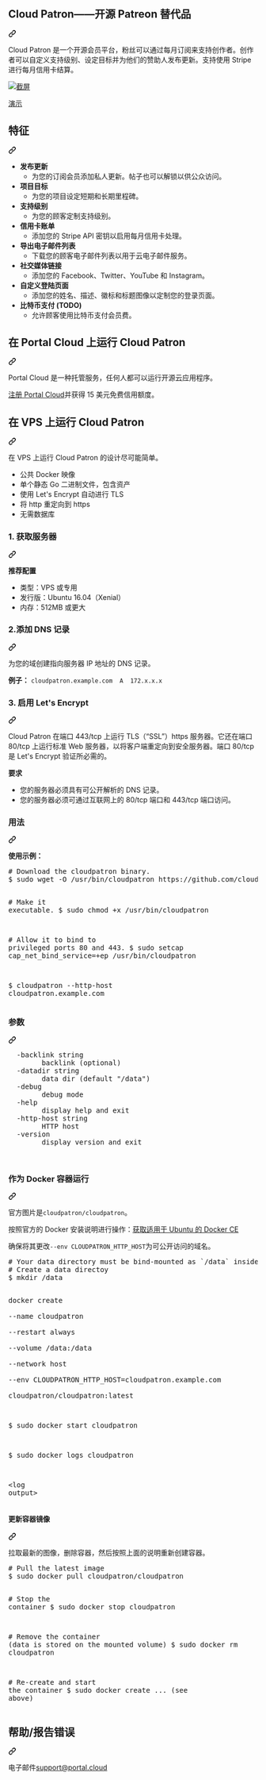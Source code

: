 <div class="Box-sc-g0xbh4-0 bJMeLZ js-snippet-clipboard-copy-unpositioned" data-hpc="true"><article class="markdown-body entry-content container-lg" itemprop="text"><div class="markdown-heading" dir="auto"><h1 tabindex="-1" class="heading-element" dir="auto"><font style="vertical-align: inherit;"><font style="vertical-align: inherit;">Cloud Patron——开源 Patreon 替代品</font></font></h1><a id="user-content-cloud-patron---open-source-patreon-alternative" class="anchor" aria-label="永久链接：Cloud Patron——开源 Patreon 替代品" href="#cloud-patron---open-source-patreon-alternative"><svg class="octicon octicon-link" viewBox="0 0 16 16" version="1.1" width="16" height="16" aria-hidden="true"><path d="m7.775 3.275 1.25-1.25a3.5 3.5 0 1 1 4.95 4.95l-2.5 2.5a3.5 3.5 0 0 1-4.95 0 .751.751 0 0 1 .018-1.042.751.751 0 0 1 1.042-.018 1.998 1.998 0 0 0 2.83 0l2.5-2.5a2.002 2.002 0 0 0-2.83-2.83l-1.25 1.25a.751.751 0 0 1-1.042-.018.751.751 0 0 1-.018-1.042Zm-4.69 9.64a1.998 1.998 0 0 0 2.83 0l1.25-1.25a.751.751 0 0 1 1.042.018.751.751 0 0 1 .018 1.042l-1.25 1.25a3.5 3.5 0 1 1-4.95-4.95l2.5-2.5a3.5 3.5 0 0 1 4.95 0 .751.751 0 0 1-.018 1.042.751.751 0 0 1-1.042.018 1.998 1.998 0 0 0-2.83 0l-2.5 2.5a1.998 1.998 0 0 0 0 2.83Z"></path></svg></a></div>
<p dir="auto"><font style="vertical-align: inherit;"><font style="vertical-align: inherit;">Cloud Patron 是一个开源会员平台，粉丝可以通过每月订阅来支持创作者。创作者可以自定义支持级别、设定目标并为他们的赞助人发布更新。支持使用 Stripe 进行每月信用卡结算。</font></font></p>
<p dir="auto"><a target="_blank" rel="noopener noreferrer nofollow" href="https://raw.githubusercontent.com/cloudpatron/cloudpatron/master/screenshot1.png"><img src="https://raw.githubusercontent.com/cloudpatron/cloudpatron/master/screenshot1.png" alt="截屏" style="max-width: 100%;"></a></p>
<p dir="auto"><a href="https://frequency.cloudpatron.portal.cloud/" rel="nofollow"><font style="vertical-align: inherit;"><font style="vertical-align: inherit;">演示</font></font></a></p>
<div class="markdown-heading" dir="auto"><h2 tabindex="-1" class="heading-element" dir="auto"><font style="vertical-align: inherit;"><font style="vertical-align: inherit;">特征</font></font></h2><a id="user-content-features" class="anchor" aria-label="固定链接：功能" href="#features"><svg class="octicon octicon-link" viewBox="0 0 16 16" version="1.1" width="16" height="16" aria-hidden="true"><path d="m7.775 3.275 1.25-1.25a3.5 3.5 0 1 1 4.95 4.95l-2.5 2.5a3.5 3.5 0 0 1-4.95 0 .751.751 0 0 1 .018-1.042.751.751 0 0 1 1.042-.018 1.998 1.998 0 0 0 2.83 0l2.5-2.5a2.002 2.002 0 0 0-2.83-2.83l-1.25 1.25a.751.751 0 0 1-1.042-.018.751.751 0 0 1-.018-1.042Zm-4.69 9.64a1.998 1.998 0 0 0 2.83 0l1.25-1.25a.751.751 0 0 1 1.042.018.751.751 0 0 1 .018 1.042l-1.25 1.25a3.5 3.5 0 1 1-4.95-4.95l2.5-2.5a3.5 3.5 0 0 1 4.95 0 .751.751 0 0 1-.018 1.042.751.751 0 0 1-1.042.018 1.998 1.998 0 0 0-2.83 0l-2.5 2.5a1.998 1.998 0 0 0 0 2.83Z"></path></svg></a></div>
<ul dir="auto">
<li><strong><font style="vertical-align: inherit;"><font style="vertical-align: inherit;">发布更新</font></font></strong>
<ul dir="auto">
<li><font style="vertical-align: inherit;"><font style="vertical-align: inherit;">为您的订阅会员添加私人更新。帖子也可以解锁以供公众访问。</font></font></li>
</ul>
</li>
<li><strong><font style="vertical-align: inherit;"><font style="vertical-align: inherit;">项目目标</font></font></strong>
<ul dir="auto">
<li><font style="vertical-align: inherit;"><font style="vertical-align: inherit;">为您的项目设定短期和长期里程碑。</font></font></li>
</ul>
</li>
<li><strong><font style="vertical-align: inherit;"><font style="vertical-align: inherit;">支持级别</font></font></strong>
<ul dir="auto">
<li><font style="vertical-align: inherit;"><font style="vertical-align: inherit;">为您的顾客定制支持级别。</font></font></li>
</ul>
</li>
<li><strong><font style="vertical-align: inherit;"><font style="vertical-align: inherit;">信用卡账单</font></font></strong>
<ul dir="auto">
<li><font style="vertical-align: inherit;"><font style="vertical-align: inherit;">添加您的 Stripe API 密钥以启用每月信用卡处理。</font></font></li>
</ul>
</li>
<li><strong><font style="vertical-align: inherit;"><font style="vertical-align: inherit;">导出电子邮件列表</font></font></strong>
<ul dir="auto">
<li><font style="vertical-align: inherit;"><font style="vertical-align: inherit;">下载您的顾客电子邮件列表以用于云电子邮件服务。</font></font></li>
</ul>
</li>
<li><strong><font style="vertical-align: inherit;"><font style="vertical-align: inherit;">社交媒体链接</font></font></strong>
<ul dir="auto">
<li><font style="vertical-align: inherit;"><font style="vertical-align: inherit;">添加您的 Facebook、Twitter、YouTube 和 Instagram。</font></font></li>
</ul>
</li>
<li><strong><font style="vertical-align: inherit;"><font style="vertical-align: inherit;">自定义登陆页面</font></font></strong>
<ul dir="auto">
<li><font style="vertical-align: inherit;"><font style="vertical-align: inherit;">添加您的姓名、描述、徽标和标题图像以定制您的登录页面。</font></font></li>
</ul>
</li>
<li><strong><font style="vertical-align: inherit;"><font style="vertical-align: inherit;">比特币支付 (TODO)</font></font></strong>
<ul dir="auto">
<li><font style="vertical-align: inherit;"><font style="vertical-align: inherit;">允许顾客使用比特币支付会员费。</font></font></li>
</ul>
</li>
</ul>
<div class="markdown-heading" dir="auto"><h2 tabindex="-1" class="heading-element" dir="auto"><font style="vertical-align: inherit;"><font style="vertical-align: inherit;">在 Portal Cloud 上运行 Cloud Patron</font></font></h2><a id="user-content-run-cloud-patron-on-portal-cloud" class="anchor" aria-label="永久链接：在 Portal Cloud 上运行 Cloud Patron" href="#run-cloud-patron-on-portal-cloud"><svg class="octicon octicon-link" viewBox="0 0 16 16" version="1.1" width="16" height="16" aria-hidden="true"><path d="m7.775 3.275 1.25-1.25a3.5 3.5 0 1 1 4.95 4.95l-2.5 2.5a3.5 3.5 0 0 1-4.95 0 .751.751 0 0 1 .018-1.042.751.751 0 0 1 1.042-.018 1.998 1.998 0 0 0 2.83 0l2.5-2.5a2.002 2.002 0 0 0-2.83-2.83l-1.25 1.25a.751.751 0 0 1-1.042-.018.751.751 0 0 1-.018-1.042Zm-4.69 9.64a1.998 1.998 0 0 0 2.83 0l1.25-1.25a.751.751 0 0 1 1.042.018.751.751 0 0 1 .018 1.042l-1.25 1.25a3.5 3.5 0 1 1-4.95-4.95l2.5-2.5a3.5 3.5 0 0 1 4.95 0 .751.751 0 0 1-.018 1.042.751.751 0 0 1-1.042.018 1.998 1.998 0 0 0-2.83 0l-2.5 2.5a1.998 1.998 0 0 0 0 2.83Z"></path></svg></a></div>
<p dir="auto"><font style="vertical-align: inherit;"><font style="vertical-align: inherit;">Portal Cloud 是一种托管服务，任何人都可以运行开源云应用程序。</font></font></p>
<p dir="auto"><a href="https://portal.cloud/" rel="nofollow"><font style="vertical-align: inherit;"><font style="vertical-align: inherit;">注册 Portal Cloud</font></font></a><font style="vertical-align: inherit;"><font style="vertical-align: inherit;">并获得 15 美元免费信用额度。</font></font></p>
<div class="markdown-heading" dir="auto"><h2 tabindex="-1" class="heading-element" dir="auto"><font style="vertical-align: inherit;"><font style="vertical-align: inherit;">在 VPS 上运行 Cloud Patron</font></font></h2><a id="user-content-run-cloud-patron-on-a-vps" class="anchor" aria-label="永久链接：在 VPS 上运行 Cloud Patron" href="#run-cloud-patron-on-a-vps"><svg class="octicon octicon-link" viewBox="0 0 16 16" version="1.1" width="16" height="16" aria-hidden="true"><path d="m7.775 3.275 1.25-1.25a3.5 3.5 0 1 1 4.95 4.95l-2.5 2.5a3.5 3.5 0 0 1-4.95 0 .751.751 0 0 1 .018-1.042.751.751 0 0 1 1.042-.018 1.998 1.998 0 0 0 2.83 0l2.5-2.5a2.002 2.002 0 0 0-2.83-2.83l-1.25 1.25a.751.751 0 0 1-1.042-.018.751.751 0 0 1-.018-1.042Zm-4.69 9.64a1.998 1.998 0 0 0 2.83 0l1.25-1.25a.751.751 0 0 1 1.042.018.751.751 0 0 1 .018 1.042l-1.25 1.25a3.5 3.5 0 1 1-4.95-4.95l2.5-2.5a3.5 3.5 0 0 1 4.95 0 .751.751 0 0 1-.018 1.042.751.751 0 0 1-1.042.018 1.998 1.998 0 0 0-2.83 0l-2.5 2.5a1.998 1.998 0 0 0 0 2.83Z"></path></svg></a></div>
<p dir="auto"><font style="vertical-align: inherit;"><font style="vertical-align: inherit;">在 VPS 上运行 Cloud Patron 的设计尽可能简单。</font></font></p>
<ul dir="auto">
<li><font style="vertical-align: inherit;"><font style="vertical-align: inherit;">公共 Docker 映像</font></font></li>
<li><font style="vertical-align: inherit;"><font style="vertical-align: inherit;">单个静态 Go 二进制文件，包含资产</font></font></li>
<li><font style="vertical-align: inherit;"><font style="vertical-align: inherit;">使用 Let's Encrypt 自动进行 TLS</font></font></li>
<li><font style="vertical-align: inherit;"><font style="vertical-align: inherit;">将 http 重定向到 https</font></font></li>
<li><font style="vertical-align: inherit;"><font style="vertical-align: inherit;">无需数据库</font></font></li>
</ul>
<div class="markdown-heading" dir="auto"><h3 tabindex="-1" class="heading-element" dir="auto"><font style="vertical-align: inherit;"><font style="vertical-align: inherit;">1. 获取服务器</font></font></h3><a id="user-content-1-get-a-server" class="anchor" aria-label="永久链接：1. 获取服务器" href="#1-get-a-server"><svg class="octicon octicon-link" viewBox="0 0 16 16" version="1.1" width="16" height="16" aria-hidden="true"><path d="m7.775 3.275 1.25-1.25a3.5 3.5 0 1 1 4.95 4.95l-2.5 2.5a3.5 3.5 0 0 1-4.95 0 .751.751 0 0 1 .018-1.042.751.751 0 0 1 1.042-.018 1.998 1.998 0 0 0 2.83 0l2.5-2.5a2.002 2.002 0 0 0-2.83-2.83l-1.25 1.25a.751.751 0 0 1-1.042-.018.751.751 0 0 1-.018-1.042Zm-4.69 9.64a1.998 1.998 0 0 0 2.83 0l1.25-1.25a.751.751 0 0 1 1.042.018.751.751 0 0 1 .018 1.042l-1.25 1.25a3.5 3.5 0 1 1-4.95-4.95l2.5-2.5a3.5 3.5 0 0 1 4.95 0 .751.751 0 0 1-.018 1.042.751.751 0 0 1-1.042.018 1.998 1.998 0 0 0-2.83 0l-2.5 2.5a1.998 1.998 0 0 0 0 2.83Z"></path></svg></a></div>
<p dir="auto"><strong><font style="vertical-align: inherit;"><font style="vertical-align: inherit;">推荐配置</font></font></strong></p>
<ul dir="auto">
<li><font style="vertical-align: inherit;"><font style="vertical-align: inherit;">类型：VPS 或专用</font></font></li>
<li><font style="vertical-align: inherit;"><font style="vertical-align: inherit;">发行版：Ubuntu 16.04（Xenial）</font></font></li>
<li><font style="vertical-align: inherit;"><font style="vertical-align: inherit;">内存：512MB 或更大</font></font></li>
</ul>
<div class="markdown-heading" dir="auto"><h3 tabindex="-1" class="heading-element" dir="auto"><font style="vertical-align: inherit;"><font style="vertical-align: inherit;">2.添加 DNS 记录</font></font></h3><a id="user-content-2-add-a-dns-record" class="anchor" aria-label="永久链接：2. 添加 DNS 记录" href="#2-add-a-dns-record"><svg class="octicon octicon-link" viewBox="0 0 16 16" version="1.1" width="16" height="16" aria-hidden="true"><path d="m7.775 3.275 1.25-1.25a3.5 3.5 0 1 1 4.95 4.95l-2.5 2.5a3.5 3.5 0 0 1-4.95 0 .751.751 0 0 1 .018-1.042.751.751 0 0 1 1.042-.018 1.998 1.998 0 0 0 2.83 0l2.5-2.5a2.002 2.002 0 0 0-2.83-2.83l-1.25 1.25a.751.751 0 0 1-1.042-.018.751.751 0 0 1-.018-1.042Zm-4.69 9.64a1.998 1.998 0 0 0 2.83 0l1.25-1.25a.751.751 0 0 1 1.042.018.751.751 0 0 1 .018 1.042l-1.25 1.25a3.5 3.5 0 1 1-4.95-4.95l2.5-2.5a3.5 3.5 0 0 1 4.95 0 .751.751 0 0 1-.018 1.042.751.751 0 0 1-1.042.018 1.998 1.998 0 0 0-2.83 0l-2.5 2.5a1.998 1.998 0 0 0 0 2.83Z"></path></svg></a></div>
<p dir="auto"><font style="vertical-align: inherit;"><font style="vertical-align: inherit;">为您的域创建指向服务器 IP 地址的 DNS 记录。</font></font></p>
<p dir="auto"><strong><font style="vertical-align: inherit;"><font style="vertical-align: inherit;">例子：</font></font></strong> <code>cloudpatron.example.com  A  172.x.x.x</code></p>
<div class="markdown-heading" dir="auto"><h3 tabindex="-1" class="heading-element" dir="auto"><font style="vertical-align: inherit;"><font style="vertical-align: inherit;">3. 启用 Let's Encrypt</font></font></h3><a id="user-content-3-enable-lets-encrypt" class="anchor" aria-label="永久链接：3. 启用 Let's Encrypt" href="#3-enable-lets-encrypt"><svg class="octicon octicon-link" viewBox="0 0 16 16" version="1.1" width="16" height="16" aria-hidden="true"><path d="m7.775 3.275 1.25-1.25a3.5 3.5 0 1 1 4.95 4.95l-2.5 2.5a3.5 3.5 0 0 1-4.95 0 .751.751 0 0 1 .018-1.042.751.751 0 0 1 1.042-.018 1.998 1.998 0 0 0 2.83 0l2.5-2.5a2.002 2.002 0 0 0-2.83-2.83l-1.25 1.25a.751.751 0 0 1-1.042-.018.751.751 0 0 1-.018-1.042Zm-4.69 9.64a1.998 1.998 0 0 0 2.83 0l1.25-1.25a.751.751 0 0 1 1.042.018.751.751 0 0 1 .018 1.042l-1.25 1.25a3.5 3.5 0 1 1-4.95-4.95l2.5-2.5a3.5 3.5 0 0 1 4.95 0 .751.751 0 0 1-.018 1.042.751.751 0 0 1-1.042.018 1.998 1.998 0 0 0-2.83 0l-2.5 2.5a1.998 1.998 0 0 0 0 2.83Z"></path></svg></a></div>
<p dir="auto"><font style="vertical-align: inherit;"><font style="vertical-align: inherit;">Cloud Patron 在端口 443/tcp 上运行 TLS（“SSL”）https 服务器。它还在端口 80/tcp 上运行标准 Web 服务器，以将客户端重定向到安全服务器。端口 80/tcp 是 Let's Encrypt 验证所必需的。</font></font></p>
<p dir="auto"><strong><font style="vertical-align: inherit;"><font style="vertical-align: inherit;">要求</font></font></strong></p>
<ul dir="auto">
<li><font style="vertical-align: inherit;"><font style="vertical-align: inherit;">您的服务器必须具有可公开解析的 DNS 记录。</font></font></li>
<li><font style="vertical-align: inherit;"><font style="vertical-align: inherit;">您的服务器必须可通过互联网上的 80/tcp 端口和 443/tcp 端口访问。</font></font></li>
</ul>
<div class="markdown-heading" dir="auto"><h3 tabindex="-1" class="heading-element" dir="auto"><font style="vertical-align: inherit;"><font style="vertical-align: inherit;">用法</font></font></h3><a id="user-content-usage" class="anchor" aria-label="固定链接：用法" href="#usage"><svg class="octicon octicon-link" viewBox="0 0 16 16" version="1.1" width="16" height="16" aria-hidden="true"><path d="m7.775 3.275 1.25-1.25a3.5 3.5 0 1 1 4.95 4.95l-2.5 2.5a3.5 3.5 0 0 1-4.95 0 .751.751 0 0 1 .018-1.042.751.751 0 0 1 1.042-.018 1.998 1.998 0 0 0 2.83 0l2.5-2.5a2.002 2.002 0 0 0-2.83-2.83l-1.25 1.25a.751.751 0 0 1-1.042-.018.751.751 0 0 1-.018-1.042Zm-4.69 9.64a1.998 1.998 0 0 0 2.83 0l1.25-1.25a.751.751 0 0 1 1.042.018.751.751 0 0 1 .018 1.042l-1.25 1.25a3.5 3.5 0 1 1-4.95-4.95l2.5-2.5a3.5 3.5 0 0 1 4.95 0 .751.751 0 0 1-.018 1.042.751.751 0 0 1-1.042.018 1.998 1.998 0 0 0-2.83 0l-2.5 2.5a1.998 1.998 0 0 0 0 2.83Z"></path></svg></a></div>
<p dir="auto"><strong><font style="vertical-align: inherit;"><font style="vertical-align: inherit;">使用示例：</font></font></strong></p>
<div class="highlight highlight-source-shell notranslate position-relative overflow-auto" dir="auto"><pre><span class="pl-c"><span class="pl-c">#</span> Download the cloudpatron binary.</span>
$ sudo wget -O /usr/bin/cloudpatron https://github.com/cloudpatron/cloudpatron/raw/master/cloudpatron-linux-amd64

<span class="pl-c"><span class="pl-c">#</span> Make it executable.</span>
$ sudo chmod +x /usr/bin/cloudpatron

<span class="pl-c"><span class="pl-c">#</span> Allow it to bind to privileged ports 80 and 443.</span>
$ sudo setcap cap_net_bind_service=+ep /usr/bin/cloudpatron

$ cloudpatron --http-host cloudpatron.example.com</pre><div class="zeroclipboard-container">
 
  </div></div>
<div class="markdown-heading" dir="auto"><h3 tabindex="-1" class="heading-element" dir="auto"><font style="vertical-align: inherit;"><font style="vertical-align: inherit;">参数</font></font></h3><a id="user-content-arguments" class="anchor" aria-label="永久链接：论点" href="#arguments"><svg class="octicon octicon-link" viewBox="0 0 16 16" version="1.1" width="16" height="16" aria-hidden="true"><path d="m7.775 3.275 1.25-1.25a3.5 3.5 0 1 1 4.95 4.95l-2.5 2.5a3.5 3.5 0 0 1-4.95 0 .751.751 0 0 1 .018-1.042.751.751 0 0 1 1.042-.018 1.998 1.998 0 0 0 2.83 0l2.5-2.5a2.002 2.002 0 0 0-2.83-2.83l-1.25 1.25a.751.751 0 0 1-1.042-.018.751.751 0 0 1-.018-1.042Zm-4.69 9.64a1.998 1.998 0 0 0 2.83 0l1.25-1.25a.751.751 0 0 1 1.042.018.751.751 0 0 1 .018 1.042l-1.25 1.25a3.5 3.5 0 1 1-4.95-4.95l2.5-2.5a3.5 3.5 0 0 1 4.95 0 .751.751 0 0 1-.018 1.042.751.751 0 0 1-1.042.018 1.998 1.998 0 0 0-2.83 0l-2.5 2.5a1.998 1.998 0 0 0 0 2.83Z"></path></svg></a></div>
<div class="highlight highlight-source-shell notranslate position-relative overflow-auto" dir="auto"><pre>  -backlink string
    	backlink (optional)
  -datadir string
    	data dir (default <span class="pl-s"><span class="pl-pds">"</span>/data<span class="pl-pds">"</span></span>)
  -debug
    	debug mode
  -help
    	display <span class="pl-c1">help</span> and <span class="pl-c1">exit</span>
  -http-host string
    	HTTP host
  -version
    	display version and <span class="pl-c1">exit</span>

</pre><div class="zeroclipboard-container">
   
  </div></div>
<div class="markdown-heading" dir="auto"><h3 tabindex="-1" class="heading-element" dir="auto"><font style="vertical-align: inherit;"><font style="vertical-align: inherit;">作为 Docker 容器运行</font></font></h3><a id="user-content-run-as-a-docker-container" class="anchor" aria-label="永久链接：作为 Docker 容器运行" href="#run-as-a-docker-container"><svg class="octicon octicon-link" viewBox="0 0 16 16" version="1.1" width="16" height="16" aria-hidden="true"><path d="m7.775 3.275 1.25-1.25a3.5 3.5 0 1 1 4.95 4.95l-2.5 2.5a3.5 3.5 0 0 1-4.95 0 .751.751 0 0 1 .018-1.042.751.751 0 0 1 1.042-.018 1.998 1.998 0 0 0 2.83 0l2.5-2.5a2.002 2.002 0 0 0-2.83-2.83l-1.25 1.25a.751.751 0 0 1-1.042-.018.751.751 0 0 1-.018-1.042Zm-4.69 9.64a1.998 1.998 0 0 0 2.83 0l1.25-1.25a.751.751 0 0 1 1.042.018.751.751 0 0 1 .018 1.042l-1.25 1.25a3.5 3.5 0 1 1-4.95-4.95l2.5-2.5a3.5 3.5 0 0 1 4.95 0 .751.751 0 0 1-.018 1.042.751.751 0 0 1-1.042.018 1.998 1.998 0 0 0-2.83 0l-2.5 2.5a1.998 1.998 0 0 0 0 2.83Z"></path></svg></a></div>
<p dir="auto"><font style="vertical-align: inherit;"><font style="vertical-align: inherit;">官方图片是</font></font><code>cloudpatron/cloudpatron</code><font style="vertical-align: inherit;"><font style="vertical-align: inherit;">。</font></font></p>
<p dir="auto"><font style="vertical-align: inherit;"><font style="vertical-align: inherit;">按照官方的 Docker 安装说明进行操作：</font></font><a href="https://docs.docker.com/engine/installation/linux/docker-ce/ubuntu/" rel="nofollow"><font style="vertical-align: inherit;"><font style="vertical-align: inherit;">获取适用于 Ubuntu 的 Docker CE</font></font></a></p>
<p dir="auto"><font style="vertical-align: inherit;"><font style="vertical-align: inherit;">确保将其更改</font></font><code>--env CLOUDPATRON_HTTP_HOST</code><font style="vertical-align: inherit;"><font style="vertical-align: inherit;">为可公开访问的域名。</font></font></p>
<div class="highlight highlight-source-shell notranslate position-relative overflow-auto" dir="auto"><pre><span class="pl-c"><span class="pl-c">#</span> Your data directory must be bind-mounted as `/data` inside the container using the `--volume` flag.</span>
<span class="pl-c"><span class="pl-c">#</span> Create a data directoy </span>
$ mkdir /data

docker create \
    --name cloudpatron \
    --restart always \
    --volume /data:/data \
    --network host \
    --env CLOUDPATRON_HTTP_HOST=cloudpatron.example.com \
    cloudpatron/cloudpatron:latest

$ sudo docker start cloudpatron

$ sudo docker logs cloudpatron

<span class="pl-k">&lt;</span>log output<span class="pl-k">&gt;</span>
</pre><div class="zeroclipboard-container">
     
  </div></div>
<div class="markdown-heading" dir="auto"><h4 tabindex="-1" class="heading-element" dir="auto"><font style="vertical-align: inherit;"><font style="vertical-align: inherit;">更新容器镜像</font></font></h4><a id="user-content-updating-the-container-image" class="anchor" aria-label="永久链接：更新容器镜像" href="#updating-the-container-image"><svg class="octicon octicon-link" viewBox="0 0 16 16" version="1.1" width="16" height="16" aria-hidden="true"><path d="m7.775 3.275 1.25-1.25a3.5 3.5 0 1 1 4.95 4.95l-2.5 2.5a3.5 3.5 0 0 1-4.95 0 .751.751 0 0 1 .018-1.042.751.751 0 0 1 1.042-.018 1.998 1.998 0 0 0 2.83 0l2.5-2.5a2.002 2.002 0 0 0-2.83-2.83l-1.25 1.25a.751.751 0 0 1-1.042-.018.751.751 0 0 1-.018-1.042Zm-4.69 9.64a1.998 1.998 0 0 0 2.83 0l1.25-1.25a.751.751 0 0 1 1.042.018.751.751 0 0 1 .018 1.042l-1.25 1.25a3.5 3.5 0 1 1-4.95-4.95l2.5-2.5a3.5 3.5 0 0 1 4.95 0 .751.751 0 0 1-.018 1.042.751.751 0 0 1-1.042.018 1.998 1.998 0 0 0-2.83 0l-2.5 2.5a1.998 1.998 0 0 0 0 2.83Z"></path></svg></a></div>
<p dir="auto"><font style="vertical-align: inherit;"><font style="vertical-align: inherit;">拉取最新的图像，删除容器，然后按照上面的说明重新创建容器。</font></font></p>
<div class="highlight highlight-source-shell notranslate position-relative overflow-auto" dir="auto"><pre><span class="pl-c"><span class="pl-c">#</span> Pull the latest image</span>
$ sudo docker pull cloudpatron/cloudpatron

<span class="pl-c"><span class="pl-c">#</span> Stop the container</span>
$ sudo docker stop cloudpatron

<span class="pl-c"><span class="pl-c">#</span> Remove the container (data is stored on the mounted volume)</span>
$ sudo docker rm cloudpatron

<span class="pl-c"><span class="pl-c">#</span> Re-create and start the container</span>
$ sudo docker create ... (see above)</pre><div class="zeroclipboard-container">
    
  </div></div>
<div class="markdown-heading" dir="auto"><h2 tabindex="-1" class="heading-element" dir="auto"><font style="vertical-align: inherit;"><font style="vertical-align: inherit;">帮助/报告错误</font></font></h2><a id="user-content-help--reporting-bugs" class="anchor" aria-label="固定链接：帮助/报告错误" href="#help--reporting-bugs"><svg class="octicon octicon-link" viewBox="0 0 16 16" version="1.1" width="16" height="16" aria-hidden="true"><path d="m7.775 3.275 1.25-1.25a3.5 3.5 0 1 1 4.95 4.95l-2.5 2.5a3.5 3.5 0 0 1-4.95 0 .751.751 0 0 1 .018-1.042.751.751 0 0 1 1.042-.018 1.998 1.998 0 0 0 2.83 0l2.5-2.5a2.002 2.002 0 0 0-2.83-2.83l-1.25 1.25a.751.751 0 0 1-1.042-.018.751.751 0 0 1-.018-1.042Zm-4.69 9.64a1.998 1.998 0 0 0 2.83 0l1.25-1.25a.751.751 0 0 1 1.042.018.751.751 0 0 1 .018 1.042l-1.25 1.25a3.5 3.5 0 1 1-4.95-4.95l2.5-2.5a3.5 3.5 0 0 1 4.95 0 .751.751 0 0 1-.018 1.042.751.751 0 0 1-1.042.018 1.998 1.998 0 0 0-2.83 0l-2.5 2.5a1.998 1.998 0 0 0 0 2.83Z"></path></svg></a></div>
<p dir="auto"><font style="vertical-align: inherit;"><font style="vertical-align: inherit;">电子邮件</font></font><a href="mailto:support@portal.cloud"><font style="vertical-align: inherit;"><font style="vertical-align: inherit;">support@portal.cloud</font></font></a></p>
</article></div>
